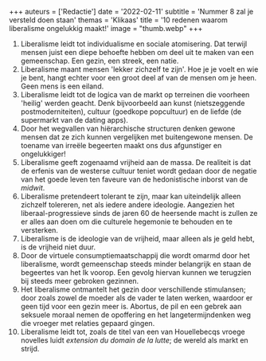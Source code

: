 +++
auteurs = ['Redactie']
date = '2022-02-11'
subtitle = 'Nummer 8 zal je versteld doen staan'
themas = 'Klikaas'
title = '10 redenen waarom liberalisme ongelukkig maakt!'
image = "thumb.webp"
+++

1.  Liberalisme leidt tot individualisme en sociale atomisering. Dat terwijl mensen juist een diepe behoefte hebben om deel uit te maken van een gemeenschap. Een gezin, een streek, een natie.
2.  Liberalisme maant mensen 'lekker zichzelf te zijn'. Hoe je je voelt en wie je bent, hangt echter voor een groot deel af van de mensen om je heen. Geen mens is een eiland.
3.  Liberalisme leidt tot de logica van de markt op terreinen die voorheen 'heilig' werden geacht. Denk bijvoorbeeld aan kunst (nietszeggende postmoderniteiten), cultuur (goedkope popcultuur) en de liefde (de supermarkt van de dating apps).
4.  Door het wegvallen van hiërarchische structuren denken gewone mensen dat ze zich kunnen vergelijken met buitengewone mensen. De toename van irreële begeerten maakt ons dus afgunstiger en ongelukkiger!
5.  Liberalisme geeft zogenaamd vrijheid aan de massa. De realiteit is dat de erfenis van de westerse cultuur teniet wordt gedaan door de negatie van het goede leven ten faveure van de hedonistische inborst van de *midwit*.
6.  Liberalisme pretendeert tolerant te zijn, maar kan uiteindelijk alleen zichzelf tolereren, net als iedere andere ideologie. Aangezien het liberaal-progressieve sinds de jaren 60 de heersende macht is zullen ze er alles aan doen om die culturele hegemonie te behouden en te versterken.
7.  Liberalisme is de ideologie van de vrijheid, maar alleen als je geld hebt, is de vrijheid niet duur.
8.  Door de virtuele consumptiemaatschappij die wordt omarmd door het liberalisme, wordt gemeenschap steeds minder belangrijk en staan de begeertes van het Ik voorop. Een gevolg hiervan kunnen we terugzien bij steeds meer gebroken gezinnen.
9.  Het liberalisme ontmantelt het gezin door verschillende stimulansen; door zoals zowel de moeder als de vader te laten werken, waardoor er geen tijd voor een gezin meer is. Abortus, de pil en een gebrek aan seksuele moraal nemen de opoffering en het langetermijndenken weg die vroeger met relaties gepaard gingen.
10. Liberalisme leidt tot, zoals de titel van een van Houellebecqs vroege novelles luidt *extension du domain de la lutte*; de wereld als markt en strijd.
